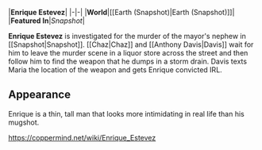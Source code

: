 |**Enrique Estevez**|
|-|-|
|**World**|[[Earth (Snapshot)\|Earth (Snapshot)]]|
|**Featured In**|*Snapshot*|

**Enrique Estevez** is investigated for the murder of the mayor's nephew in [[Snapshot\|Snapshot]]. [[Chaz\|Chaz]] and [[Anthony Davis\|Davis]] wait for him to leave the murder scene in a liquor store across the street and then follow him to find the weapon that he dumps in a storm drain. Davis texts Maria the location of the weapon and gets Enrique convicted IRL.

## Appearance
Enrique is a thin, tall man that looks more intimidating in real life than his mugshot.



https://coppermind.net/wiki/Enrique_Estevez